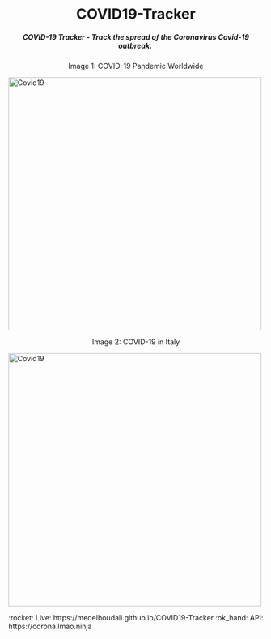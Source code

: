 <h1 align="center">COVID19-Tracker</h1>
<h5 align="center">COVID-19 Tracker - Track the spread of the Coronavirus Covid-19 outbreak. 
<a href="https://github.com/MedElBoudali/COVID19-Tracker" target="\_parent">
  <img alt="" src="https://img.shields.io/github/stars/tannerlinsley/react-query.svg?style=social&label=Star" />
</a>
</h5>
<p align="center">
<p align="center">Image 1:  COVID-19 Pandemic Worldwide</p>
  <img width= "500px" src='https://i.imgur.com/0IkkeTc.png' alt='Covid19'/>
  <p align="center">Image 2: COVID-19 in Italy</p>
  <img width= "500px" src='https://i.imgur.com/d6CdIbf.png' alt='Covid19'/>
</p>
:rocket: Live: https://medelboudali.github.io/COVID19-Tracker
:ok_hand: API: https://corona.lmao.ninja <br/>